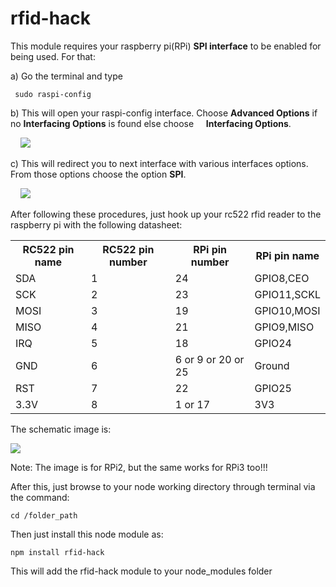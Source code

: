 # rfid-hack


This module requires your raspberry pi(RPi) <b>SPI interface</b> to be enabled for being used. For that:<br/>

a) Go the terminal and type

  ```
   sudo raspi-config
  ```
b) This will open your raspi-config interface. Choose <b>Advanced Options</b> if no <b>Interfacing Options</b> is found else choose &nbsp;&nbsp;&nbsp;&nbsp;<b>Interfacing Options</b>. 

&nbsp;&nbsp;&nbsp; <img src="https://www.raspberrypi-spy.co.uk/wp-content/uploads/2014/08/rc_cmd_main_interfacing.png"/>

c) This will redirect you to next interface with various interfaces options. From those options choose the option <b>SPI</b>.<br/>

&nbsp;&nbsp;&nbsp; <img src="https://cdn.sparkfun.com/assets/learn_tutorials/4/4/9/spi-menu.png"/>

After following these procedures, just hook up your rc522 rfid reader to the raspberry pi with the following datasheet:

<table>
  <tr>
    <th>RC522 pin name</th>
    <th>RC522 pin number</th>
    <th>RPi pin number</th>
    <th>RPi pin name</th>
  </tr>
  <tr>
    <td>SDA</td>
    <td>1</td>
    <td>24</td>
    <td>GPIO8,CEO</td>
  </tr>
  <tr>
    <td>SCK</td>
    <td>2</td>
    <td>23</td>
    <td>GPIO11,SCKL</td>
  </tr>
  <tr>
    <td>MOSI</td>
    <td>3</td>
    <td>19</td>
    <td>GPIO10,MOSI</td>
  </tr>
  <tr>
    <td>MISO</td>
    <td>4</td>
    <td>21</td>
    <td>GPIO9,MISO</td>
  </tr>
   <tr>
    <td>IRQ</td>
    <td>5</td>
    <td>18</td>
    <td>GPIO24</td>
  </tr>
  <tr>
    <td>GND</td>
    <td>6</td>
    <td>6 or 9 or 20 or 25</td>
    <td>Ground</td>
  </tr>
  <tr>
    <td>RST</td>
    <td>7</td>
    <td>22</td>
    <td>GPIO25</td>
  </tr>
  <tr>
    <td>3.3V</td>
    <td>8</td>
    <td>1 or 17</td>
    <td>3V3</td>
  </tr>
 </table>

The schematic image is:

<img src="https://www.mathworks.com/matlabcentral/answers/uploaded_files/79445/pXzYv.png"/>

Note: The image is for RPi2, but the same works for RPi3 too!!!

After this, just browse to your node working directory through terminal via the command:
```
cd /folder_path
```
Then just install this node module as:
```
npm install rfid-hack
```
This will add the rfid-hack module to your node_modules folder

